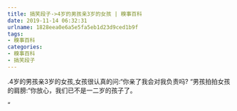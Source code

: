 ```yaml
---
title: 搞笑段子->4岁的男孩亲3岁的女孩 | 糗事百科
date: 2019-11-14 06:32:31
urlname: 1828eea0e6a5e5fa5eb1d23d9ced1b9f
tags: 
- 糗事百科
categories:
- 糗事百科
- 搞笑段子
---
```

.4岁的男孩亲3岁的女孩,女孩很认真的问:“你亲了我会对我负责吗? “男孩拍拍女孩的肩膀:“你放心，我们已不是一二岁的孩子了。

“


